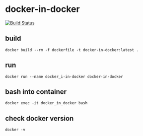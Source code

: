 # docker-in-docker

[![Build Status](https://travis-ci.org/RichardChmielek/docker-in-docker.svg?branch=master)](https://travis-ci.org/RichardChmielek/docker-in-docker)

## build

````docker
docker build --rm -f dockerfile -t docker-in-docker:latest .
````

## run

````docker
docker run --name docker_i-in-docker docker-in-docker
````

## bash into container

````docker
docker exec -it docker_in_docker bash
````

## check docker version

````docker
docker -v
````